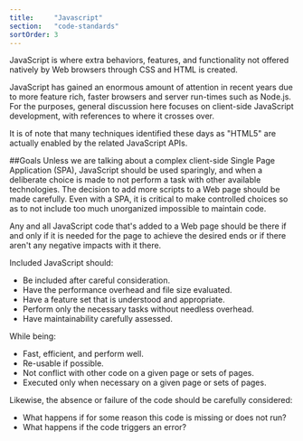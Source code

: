 ```yaml
---
title:     "Javascript"
section:   "code-standards"
sortOrder: 3
---
```


JavaScript is where extra behaviors, features, and functionality not offered natively by Web browsers through CSS and HTML is created.

JavaScript has gained an enormous amount of attention in recent years due to more feature rich, faster browsers and server run-times such as Node.js. For the purposes, general discussion here focuses on client-side JavaScript development, with references to where it crosses over.

It is of note that many techniques identified these days as "HTML5" are actually enabled by the related JavaScript APIs.

##Goals
Unless we are talking about a complex client-side Single Page Application (SPA), JavaScript should be used sparingly, and when a deliberate choice is made to not perform a task with other available technologies. The decision to add more scripts to a Web page should be made carefully. Even with a SPA, it is critical to make controlled choices so as to not include too much unorganized impossible to maintain code.

Any and all JavaScript code that's added to a Web page should be there if and only if it is needed for the page to achieve the desired ends or if there aren't any negative impacts with it there.

Included JavaScript should:

* Be included after careful consideration.
* Have the performance overhead and file size evaluated.
* Have a feature set that is understood and appropriate.
* Perform only the necessary tasks without needless overhead.
* Have maintainability carefully assessed.

While being:

* Fast, efficient, and perform well.
* Re-usable if possible.
* Not conflict with other code on a given page or sets of pages.
* Executed only when necessary on a given page or sets of pages.

Likewise, the absence or failure of the code should be carefully considered:

* What happens if for some reason this code is missing or does not run?
* What happens if the code triggers an error?